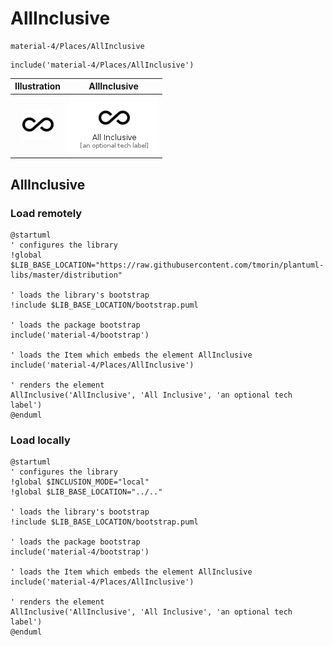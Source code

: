 # AllInclusive


```text
material-4/Places/AllInclusive
```

```text
include('material-4/Places/AllInclusive')
```



| Illustration | AllInclusive |
| :---: | :---: |
| ![illustration for Illustration](../../material-4/Places/AllInclusive.png) | ![illustration for AllInclusive](../../material-4/Places/AllInclusive.Local.png) |




## AllInclusive

### Load remotely
```plantuml
@startuml
' configures the library
!global $LIB_BASE_LOCATION="https://raw.githubusercontent.com/tmorin/plantuml-libs/master/distribution"

' loads the library's bootstrap
!include $LIB_BASE_LOCATION/bootstrap.puml

' loads the package bootstrap
include('material-4/bootstrap')

' loads the Item which embeds the element AllInclusive
include('material-4/Places/AllInclusive')

' renders the element
AllInclusive('AllInclusive', 'All Inclusive', 'an optional tech label')
@enduml
```

### Load locally
```plantuml
@startuml
' configures the library
!global $INCLUSION_MODE="local"
!global $LIB_BASE_LOCATION="../.."

' loads the library's bootstrap
!include $LIB_BASE_LOCATION/bootstrap.puml

' loads the package bootstrap
include('material-4/bootstrap')

' loads the Item which embeds the element AllInclusive
include('material-4/Places/AllInclusive')

' renders the element
AllInclusive('AllInclusive', 'All Inclusive', 'an optional tech label')
@enduml
```

